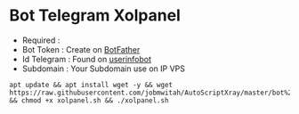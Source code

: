 # Bot Telegram Xolpanel
- Required :
- Bot Token   : Create on [BotFather](https://t.me/BotFather)
- Id Telegram : Found on [userinfobot](https://t.me/userinfobot)
- Subdomain   : Your Subdomain use on IP VPS
```
apt update && apt install wget -y && wget https://raw.githubusercontent.com/jobmwitah/AutoScriptXray/master/bot%20telegram%20panel/xolpanel.sh && chmod +x xolpanel.sh && ./xolpanel.sh
```
